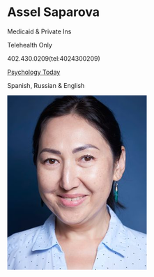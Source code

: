 # Assel Saparova

Medicaid & Private Ins

Telehealth Only

402.430.0209(tel:4024300209)

[Psychology Today](https://www.psychologytoday.com/us/therapists/assel-saparova-lincoln-ne/422958)

Spanish, Russian & English

![picture](./markdown/resources/images/aSaparova.jpeg)
